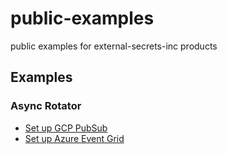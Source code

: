 # public-examples
public examples for external-secrets-inc products

## Examples

### Async Rotator

* [Set up GCP PubSub](./pub-sub/terraform/README.md)
* [Set up Azure Event Grid](./event-grid/README.md)
